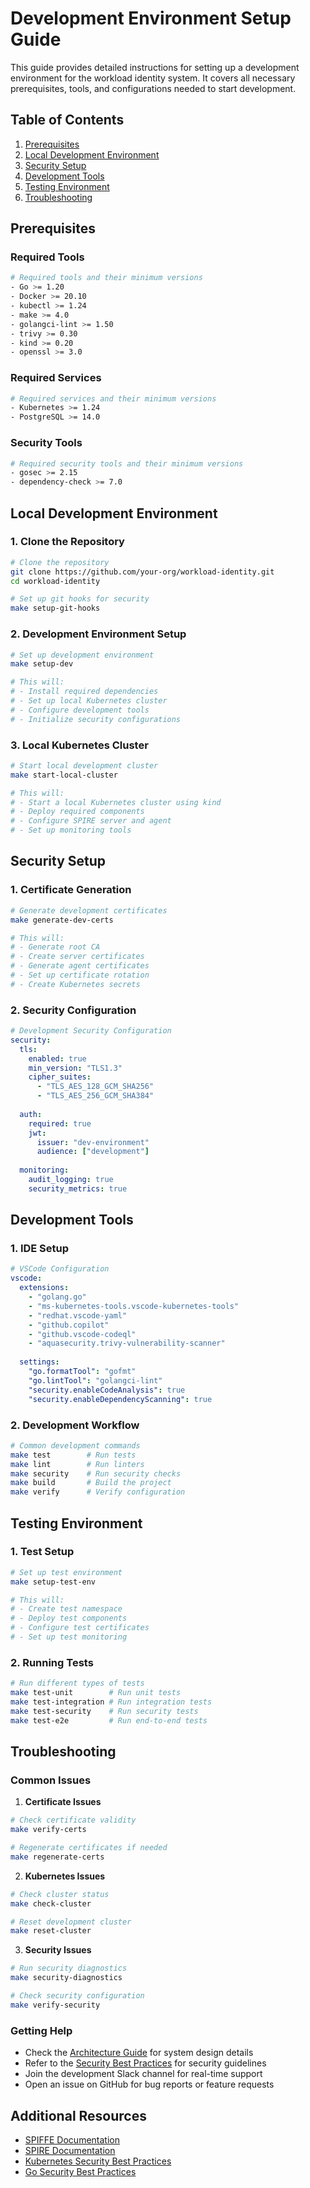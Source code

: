 # Development Environment Setup Guide

This guide provides detailed instructions for setting up a development environment for the workload identity system. It covers all necessary prerequisites, tools, and configurations needed to start development.

## Table of Contents
1. [Prerequisites](#prerequisites)
2. [Local Development Environment](#local-development-environment)
3. [Security Setup](#security-setup)
4. [Development Tools](#development-tools)
5. [Testing Environment](#testing-environment)
6. [Troubleshooting](#troubleshooting)

## Prerequisites

### Required Tools
```bash
# Required tools and their minimum versions
- Go >= 1.20
- Docker >= 20.10
- kubectl >= 1.24
- make >= 4.0
- golangci-lint >= 1.50
- trivy >= 0.30
- kind >= 0.20
- openssl >= 3.0
```

### Required Services
```bash
# Required services and their minimum versions
- Kubernetes >= 1.24
- PostgreSQL >= 14.0
```

### Security Tools
```bash
# Required security tools and their minimum versions
- gosec >= 2.15
- dependency-check >= 7.0
```

## Local Development Environment

### 1. Clone the Repository
```bash
# Clone the repository
git clone https://github.com/your-org/workload-identity.git
cd workload-identity

# Set up git hooks for security
make setup-git-hooks
```

### 2. Development Environment Setup
```bash
# Set up development environment
make setup-dev

# This will:
# - Install required dependencies
# - Set up local Kubernetes cluster
# - Configure development tools
# - Initialize security configurations
```

### 3. Local Kubernetes Cluster
```bash
# Start local development cluster
make start-local-cluster

# This will:
# - Start a local Kubernetes cluster using kind
# - Deploy required components
# - Configure SPIRE server and agent
# - Set up monitoring tools
```

## Security Setup

### 1. Certificate Generation
```bash
# Generate development certificates
make generate-dev-certs

# This will:
# - Generate root CA
# - Create server certificates
# - Generate agent certificates
# - Set up certificate rotation
# - Create Kubernetes secrets
```

### 2. Security Configuration
```yaml
# Development Security Configuration
security:
  tls:
    enabled: true
    min_version: "TLS1.3"
    cipher_suites:
      - "TLS_AES_128_GCM_SHA256"
      - "TLS_AES_256_GCM_SHA384"
  
  auth:
    required: true
    jwt:
      issuer: "dev-environment"
      audience: ["development"]
  
  monitoring:
    audit_logging: true
    security_metrics: true
```

## Development Tools

### 1. IDE Setup
```yaml
# VSCode Configuration
vscode:
  extensions:
    - "golang.go"
    - "ms-kubernetes-tools.vscode-kubernetes-tools"
    - "redhat.vscode-yaml"
    - "github.copilot"
    - "github.vscode-codeql"
    - "aquasecurity.trivy-vulnerability-scanner"
  
  settings:
    "go.formatTool": "gofmt"
    "go.lintTool": "golangci-lint"
    "security.enableCodeAnalysis": true
    "security.enableDependencyScanning": true
```

### 2. Development Workflow
```bash
# Common development commands
make test        # Run tests
make lint        # Run linters
make security    # Run security checks
make build       # Build the project
make verify      # Verify configuration
```

## Testing Environment

### 1. Test Setup
```bash
# Set up test environment
make setup-test-env

# This will:
# - Create test namespace
# - Deploy test components
# - Configure test certificates
# - Set up test monitoring
```

### 2. Running Tests
```bash
# Run different types of tests
make test-unit        # Run unit tests
make test-integration # Run integration tests
make test-security    # Run security tests
make test-e2e         # Run end-to-end tests
```

## Troubleshooting

### Common Issues

1. **Certificate Issues**
```bash
# Check certificate validity
make verify-certs

# Regenerate certificates if needed
make regenerate-certs
```

2. **Kubernetes Issues**
```bash
# Check cluster status
make check-cluster

# Reset development cluster
make reset-cluster
```

3. **Security Issues**
```bash
# Run security diagnostics
make security-diagnostics

# Check security configuration
make verify-security
```

### Getting Help

- Check the [Architecture Guide](docs/architecture_guide.md) for system design details
- Refer to the [Security Best Practices](docs/security_best_practices.md) for security guidelines
- Join the development Slack channel for real-time support
- Open an issue on GitHub for bug reports or feature requests

## Additional Resources

- [SPIFFE Documentation](https://spiffe.io/docs/latest/)
- [SPIRE Documentation](https://spiffe.io/spire/docs/latest/)
- [Kubernetes Security Best Practices](https://kubernetes.io/docs/concepts/security/)
- [Go Security Best Practices](https://golang.org/doc/security) 